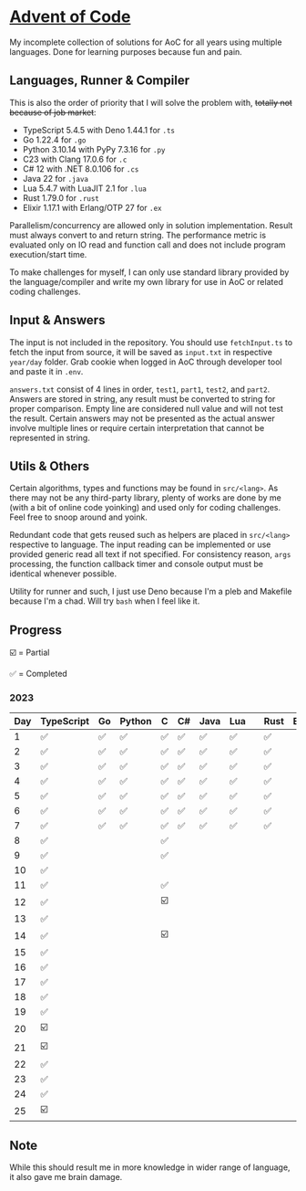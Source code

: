 # [Advent of Code](https://adventofcode.com/)

My incomplete collection of solutions for AoC for all years using multiple languages. Done for
learning purposes because fun and pain.

## Languages, Runner & Compiler

This is also the order of priority that I will solve the problem with, ~~totally not because of job
market~~:

- TypeScript 5.4.5 with Deno 1.44.1 for `.ts`
- Go 1.22.4 for `.go`
- Python 3.10.14 with PyPy 7.3.16 for `.py`
- C23 with Clang 17.0.6 for `.c`
- C# 12 with .NET 8.0.106 for `.cs`
- Java 22 for `.java`
- Lua 5.4.7 with LuaJIT 2.1 for `.lua`
- Rust 1.79.0 for `.rust`
- Elixir 1.17.1 with Erlang/OTP 27 for `.ex`

Parallelism/concurrency are allowed only in solution implementation. Result must always convert to
and return string. The performance metric is evaluated only on IO read and function call and does
not include program execution/start time.

To make challenges for myself, I can only use standard library provided by the language/compiler and
write my own library for use in AoC or related coding challenges.

## Input & Answers

The input is not included in the repository. You should use `fetchInput.ts` to fetch the input from
source, it will be saved as `input.txt` in respective `year/day` folder. Grab cookie when logged in
AoC through developer tool and paste it in `.env`.

`answers.txt` consist of 4 lines in order, `test1`, `part1`, `test2`, and `part2`. Answers are
stored in string, any result must be converted to string for proper comparison. Empty line are
considered null value and will not test the result. Certain answers may not be presented as the
actual answer involve multiple lines or require certain interpretation that cannot be represented in
string.

## Utils & Others

Certain algorithms, types and functions may be found in `src/<lang>`. As there may not be any
third-party library, plenty of works are done by me (with a bit of online code yoinking) and used
only for coding challenges. Feel free to snoop around and yoink.

Redundant code that gets reused such as helpers are placed in `src/<lang>` respective to language.
The input reading can be implemented or use provided generic read all text if not specified. For
consistency reason, `args` processing, the function callback timer and console output must be
identical whenever possible.

Utility for runner and such, I just use Deno because I'm a pleb and Makefile because I'm a chad.
Will try `bash` when I feel like it.

## Progress

☑️ = Partial

✅ = Completed

### 2023

| Day | TypeScript | Go | Python | C  | C# | Java | Lua |   | Rust | Elixir |
| --- | ---------- | -- | ------ | -- | -- | ---- | --- | - | ---- | ------ |
| 1   | ✅         | ✅ | ✅     | ✅ | ✅ | ✅   | ✅  |   | ✅   |        |
| 2   | ✅         | ✅ | ✅     | ✅ | ✅ | ✅   | ✅  |   | ✅   |        |
| 3   | ✅         | ✅ | ✅     | ✅ | ✅ | ✅   | ✅  |   | ✅   |        |
| 4   | ✅         | ✅ | ✅     | ✅ | ✅ | ✅   | ✅  |   | ✅   |        |
| 5   | ✅         | ✅ | ✅     | ✅ | ✅ | ✅   | ✅  |   | ✅   |        |
| 6   | ✅         | ✅ | ✅     | ✅ | ✅ | ✅   | ✅  |   | ✅   |        |
| 7   | ✅         | ✅ | ✅     | ✅ | ✅ | ✅   | ✅  |   | ✅   |        |
| 8   | ✅         |    |        | ✅ |    |      |     |   |      |        |
| 9   | ✅         |    |        | ✅ |    |      |     |   |      |        |
| 10  | ✅         |    |        |    |    |      |     |   |      |        |
| 11  | ✅         |    |        | ✅ |    |      |     |   |      |        |
| 12  | ✅         |    |        | ☑️  |    |      |     |   |      |        |
| 13  | ✅         |    |        |    |    |      |     |   |      |        |
| 14  | ✅         |    |        | ☑️  |    |      |     |   |      |        |
| 15  | ✅         |    |        |    |    |      |     |   |      |        |
| 16  | ✅         |    |        |    |    |      |     |   |      |        |
| 17  | ✅         |    |        |    |    |      |     |   |      |        |
| 18  | ✅         |    |        |    |    |      |     |   |      |        |
| 19  | ✅         |    |        |    |    |      |     |   |      |        |
| 20  | ☑️          |    |        |    |    |      |     |   |      |        |
| 21  | ☑️          |    |        |    |    |      |     |   |      |        |
| 22  | ✅         |    |        |    |    |      |     |   |      |        |
| 23  | ✅         |    |        |    |    |      |     |   |      |        |
| 24  | ✅         |    |        |    |    |      |     |   |      |        |
| 25  | ☑️          |    |        |    |    |      |     |   |      |        |

## Note

While this should result me in more knowledge in wider range of language, it also gave me brain
damage.
